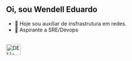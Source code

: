 ## Oi, sou Wendell Eduardo

- 🔭 Hoje sou auxiliar de insfrastrutura em redes.
- 🌱 Aspirante a SRE/Devops

<div style="display: inline_block"><br>
<img align="center" alt="DELL-Ansible" height="30" width="40" src="https://cdn.jsdelivr.net/gh/devicons/devicon@latest/icons/ansible/ansible-plain-wordmark.svg" />
</div>
